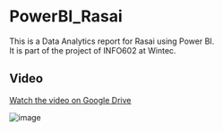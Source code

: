 # PowerBI_Rasai
This is a Data Analytics report for Rasai using Power BI. <br>
It is part of the project of INFO602 at Wintec.

## Video

[Watch the video on Google Drive](https://drive.google.com/file/d/1eYn6aUgUc_NRwLfaU3Qsu4dad8ABB5Dm/view?usp=sharing)

![image](https://github.com/NZunnie/PowerBI_Rasai/assets/136185870/7eac7e8d-5547-46ec-b067-cea5bea8c8c3)
